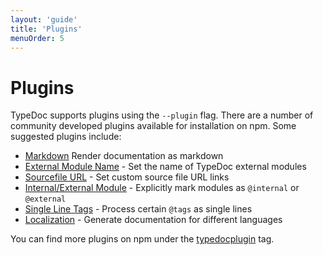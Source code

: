 ```yaml
---
layout: 'guide'
title: 'Plugins'
menuOrder: 5
---
```


# Plugins
TypeDoc supports plugins using the ``--plugin`` flag. There are a number of community developed
plugins available for installation on npm. Some suggested plugins include:

* [Markdown](https://github.com/tgreyuk/typedoc-plugin-markdown) Render documentation as markdown
* [External Module Name](https://github.com/christopherthielen/typedoc-plugin-external-module-name) - Set the name of TypeDoc external modules
* [Sourcefile URL](https://github.com/gdelmas/typedoc-plugin-sourcefile-url) - Set custom source file URL links
* [Internal/External Module](https://github.com/christopherthielen/typedoc-plugin-internal-external) - Explicitly mark modules as `@internal` or `@external`
* [Single Line Tags](https://github.com/christopherthielen/typedoc-plugin-single-line-tags) - Process certain `@tags` as single lines
* [Localization](https://github.com/IgniteUI/typedoc-plugin-localization) - Generate documentation for different languages

You can find more plugins on npm under the [typedocplugin](https://www.npmjs.com/search?q=keywords:typedocplugin) tag.
